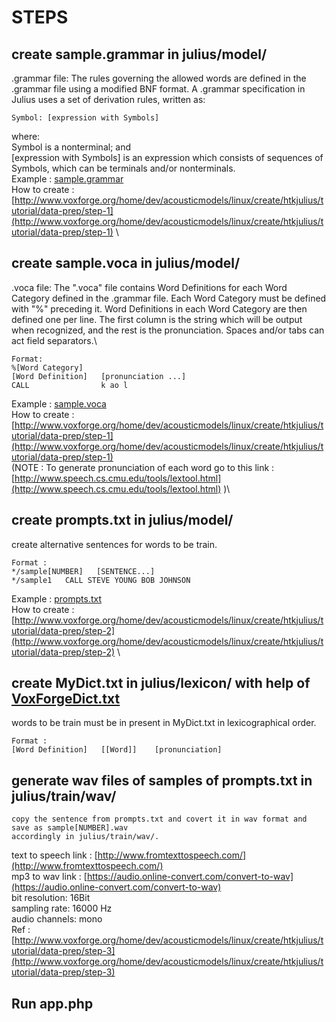  # STEPS
 
 ## create sample.grammar in julius/model/
.grammar file: The rules governing the allowed words are defined in the .grammar file using a modified
BNF format.  A .grammar specification in Julius uses a set of derivation rules, written as: 

```
Symbol: [expression with Symbols]
```

where:\
Symbol is a nonterminal; and\
[expression with Symbols] is an expression which consists of sequences of Symbols, which can be terminals
and/or nonterminals.\
Example : [sample.grammar](https://raw.githubusercontent.com/VoxForge/develop/master/tutorial/sample.grammar) \
How to create :  [http://www.voxforge.org/home/dev/acousticmodels/linux/create/htkjulius/tutorial/data-prep/step-1](http://www.voxforge.org/home/dev/acousticmodels/linux/create/htkjulius/tutorial/data-prep/step-1) \

## create sample.voca in julius/model/
.voca file: The ".voca" file contains Word Definitions for each Word Category defined in the .grammar file. 
Each Word Category must be defined with "%" preceding it.  Word Definitions in each Word Category are
then defined one per line. The first column is the string which will be output when recognized, and
the rest is the pronunciation.  Spaces and/or tabs can act field separators.\
```
Format: 
%[Word Category]
[Word Definition]   [pronunciation ...]
CALL                k ao l
```
Example : [sample.voca](https://raw.githubusercontent.com/VoxForge/develop/master/tutorial/sample.voca) \
How to create :  [http://www.voxforge.org/home/dev/acousticmodels/linux/create/htkjulius/tutorial/data-prep/step-1](http://www.voxforge.org/home/dev/acousticmodels/linux/create/htkjulius/tutorial/data-prep/step-1)   \
(NOTE : To generate pronunciation of each word go to this link : [http://www.speech.cs.cmu.edu/tools/lextool.html](http://www.speech.cs.cmu.edu/tools/lextool.html) )\  
        
## create prompts.txt in julius/model/
create alternative sentences for words to be train.
```
Format :
*/sample[NUMBER]   [SENTENCE...]
*/sample1   CALL STEVE YOUNG BOB JOHNSON
```
Example : [prompts.txt](https://raw.githubusercontent.com/VoxForge/develop/master/tutorial/prompts.txt) \
How to create : [http://www.voxforge.org/home/dev/acousticmodels/linux/create/htkjulius/tutorial/data-prep/step-2](http://www.voxforge.org/home/dev/acousticmodels/linux/create/htkjulius/tutorial/data-prep/step-2) \

## create MyDict.txt in julius/lexicon/ with help of [VoxForgeDict.txt](https://raw.githubusercontent.com/VoxForge/develop/master/lexicon/VoxForgeDict.txt)
words to be train must be in present in MyDict.txt in lexicographical order.
```
Format :
[Word Definition]   [[Word]]    [pronunciation]
```

## generate wav files of samples of prompts.txt in julius/train/wav/
```
copy the sentence from prompts.txt and covert it in wav format and save as sample[NUMBER].wav 
accordingly in julius/train/wav/.
```
text to speech link : [http://www.fromtexttospeech.com/](http://www.fromtexttospeech.com/) \
mp3 to wav link :   [https://audio.online-convert.com/convert-to-wav](https://audio.online-convert.com/convert-to-wav) \
bit resolution: 16Bit \
sampling rate: 16000 Hz \
audio channels: mono \
Ref :  [http://www.voxforge.org/home/dev/acousticmodels/linux/create/htkjulius/tutorial/data-prep/step-3](http://www.voxforge.org/home/dev/acousticmodels/linux/create/htkjulius/tutorial/data-prep/step-3)

## Run app.php
